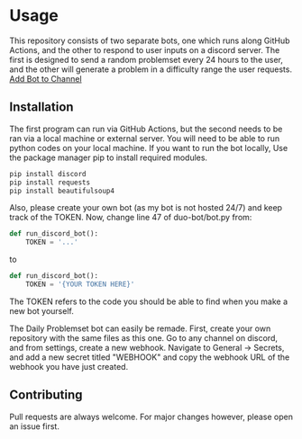# Usage

This repository consists of two separate bots, one which runs along GitHub Actions, and the other to respond to user inputs on a discord server.
The first is designed to send a random problemset every 24 hours to the user, and the other will generate a problem in a difficulty range the user requests. <br />
[Add Bot to Channel](https://discord.com/api/oauth2/authorize?client_id=1104508299094806669&permissions=8&scope=bot)

## Installation

The first program can run via GitHub Actions, but the second needs to be ran via a local machine or external server. 
You will need to be able to run python codes on your local machine.
If you want to run the bot locally, Use the package manager pip to install required modules.

```bash
pip install discord
pip install requests
pip install beautifulsoup4
```

Also, please create your own bot (as my bot is not hosted 24/7) and keep track of the TOKEN.
Now, change line 47 of duo-bot/bot.py from:

```python
def run_discord_bot():
    TOKEN = '...'
```
to
```python
def run_discord_bot():
    TOKEN = '{YOUR TOKEN HERE}'
```

The TOKEN refers to the code you should be able to find when you make a new bot yourself.

The Daily Problemset bot can easily be remade.
First, create your own repository with the same files as this one.
Go to any channel on discord, and from settings, create a new webhook.
Navigate to General -> Secrets, and add a new secret titled "WEBHOOK" and copy the webhook URL of the webhook you have just created.

## Contributing

Pull requests are always welcome.
For major changes however, please open an issue first.
